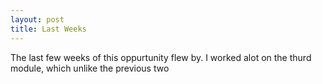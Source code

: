 ```yaml
---
layout: post
title: Last Weeks
---
```


The last few weeks of this oppurtunity flew by. I worked alot on the thurd module, which unlike the previous two

